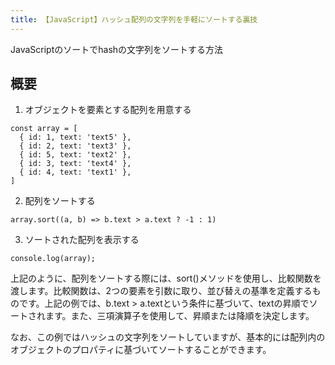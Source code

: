 ```yaml
---
title: 【JavaScript】ハッシュ配列の文字列を手軽にソートする裏技
---
```


JavaScriptのソートでhashの文字列をソートする方法

## 概要

1. オブジェクトを要素とする配列を用意する
```
const array = [
  { id: 1, text: 'text5' },
  { id: 2, text: 'text3' },
  { id: 5, text: 'text2' },
  { id: 3, text: 'text4' },
  { id: 4, text: 'text1' },
]
```

2. 配列をソートする


```
array.sort((a, b) => b.text > a.text ? -1 : 1)
```

3. ソートされた配列を表示する
```
console.log(array);
```

上記のように、配列をソートする際には、sort()メソッドを使用し、比較関数を渡します。比較関数は、2つの要素を引数に取り、並び替えの基準を定義するものです。上記の例では、b.text > a.textという条件に基づいて、textの昇順でソートされます。また、三項演算子を使用して、昇順または降順を決定します。

なお、この例ではハッシュの文字列をソートしていますが、基本的には配列内のオブジェクトのプロパティに基づいてソートすることができます。